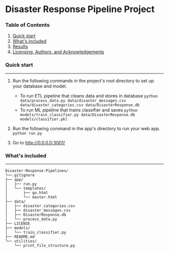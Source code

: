 # Disaster Response Pipeline Project


### Table of Contents

1. [Quick start](#start)
2. [What's included](#files)
3. [Results](#results)
4. [Licensing, Authors, and Acknowledgements](#licensing)

### Quick start

---
1. Run the following commands in the project's root directory to set up your database and model.

    - To run ETL pipeline that cleans data and stores in database
        `python data/process_data.py data/disaster_messages.csv data/disaster_categories.csv data/DisasterResponse.db`
    - To run ML pipeline that trains classifier and saves
        `python models/train_classifier.py data/DisasterResponse.db models/classifier.pkl`

2. Run the following command in the app's directory to run your web app.
    `python run.py`

3. Go to http://0.0.0.0:3001/


### What's included <a name="files"></a>

---
```
Disaster-Response-Pipelines/
└──.gitignore
├── app/
│   ├── run.py
│   └── templates/
│       ├── go.html
│       └── master.html
├── data/
│   ├── disaster_categories.csv
│   ├── disaster_messages.csv
│   ├── DisasterResponse.db
│   └── process_data.py
├── LICENSE
├── models/
│   └── train_classifier.py
├── README.md
└── utilities/
    └── print_file_structure.py
```
